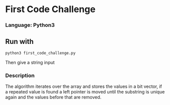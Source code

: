 # First Code Challenge

### Language: Python3

## Run with
    python3 first_code_challenge.py
    
Then give a string input

### Description

The algorithm iterates over the array and stores the values in a bit vector, if a repeated value is found a left pointer is moved until the substring is unique again and the values before that are removed.